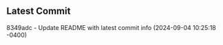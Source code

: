 
## Latest Commit
8349adc - Update README with latest commit info (2024-09-04 10:25:18 -0400) <Yunxi-Zhou>
